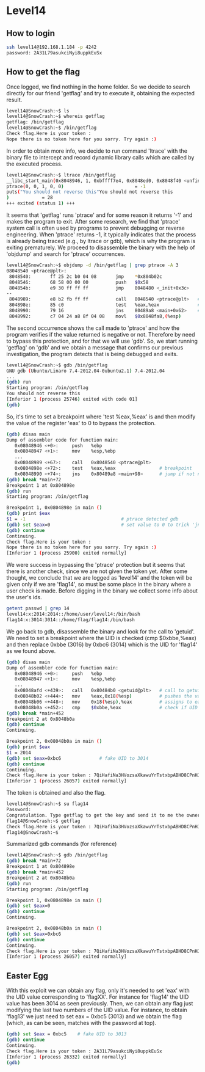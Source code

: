 # Level14

## How to login

```bash
ssh level14@192.168.1.184 -p 4242
password: 2A31L79asukciNyi8uppkEuSx
```

## How to get the flag

Once logged, we find nothing in the home folder. So we decide to search directly for our friend 'getflag' and try to execute it, obtaining the expected result.
```bash
level14@SnowCrash:~$ ls
level14@SnowCrash:~$ whereis getflag
getflag: /bin/getflag
level14@SnowCrash:~$ /bin/getflag
Check flag.Here is your token : 
Nope there is no token here for you sorry. Try again :)
```

In order to obtain more info, we decide to run command 'ltrace' with the binary file to intercept and record dynamic library calls which are called by the executed process.
```bash
level14@SnowCrash:~$ ltrace /bin/getflag
__libc_start_main(0x8048946, 1, 0xbffff7e4, 0x8048ed0, 0x8048f40 <unfinished ...>
ptrace(0, 0, 1, 0, 0)                          = -1
puts("You should not reverse this"You should not reverse this
)            = 28
+++ exited (status 1) +++
```

It seems that 'getflag' runs 'ptrace' and for some reason it returns '-1' and makes the program to exit. After some research, we find that 'ptrace' system call is often used by programs to prevent debugging or reverse engineering. When 'ptrace' returns -1, it typically indicates that the process is already being traced (e.g., by ltrace or gdb), which is why the program is exiting prematurely. We proceed to disassemble the binary with the help of 'objdump' and search for 'ptrace' occurrences.
```bash
level14@SnowCrash:~$ objdump -d /bin/getflag | grep ptrace -A 3
08048540 <ptrace@plt>:
 8048540:       ff 25 2c b0 04 08       jmp    *0x804b02c
 8048546:       68 58 00 00 00          push   $0x58
 804854b:       e9 30 ff ff ff          jmp    8048480 <_init+0x3c>
--
 8048989:       e8 b2 fb ff ff          call   8048540 <ptrace@plt>   # Call to ptrace   
 804898e:       85 c0                   test   %eax,%eax              # has ptrace returned -1 ?
 8048990:       79 16                   jns    80489a8 <main+0x62>    # if so, exit
 8048992:       c7 04 24 a8 8f 04 08    movl   $0x8048fa8,(%esp)
 ```

The second occurrence shows the call made to 'ptrace' and how the program verifies if the value returned is negative or not. Therefore by need to bypass this protection, and for that we will use 'gdb'. So, we start running 'getflag' on 'gdb' and we obtain a message that confirms our previous investigation, the program detects that is being debugged and exits.
```bash
level14@SnowCrash:~$ gdb /bin/getflag
GNU gdb (Ubuntu/Linaro 7.4-2012.04-0ubuntu2.1) 7.4-2012.04
...
(gdb) run
Starting program: /bin/getflag 
You should not reverse this
[Inferior 1 (process 25746) exited with code 01]
(gdb) 
 ```

So, it's time to set a breakpoint where 'test %eax,%eax' is and then modify the value of the register 'eax' to 0 to bypass the protection.
```bash
(gdb) disas main
Dump of assembler code for function main:
   0x08048946 <+0>:     push   %ebp
   0x08048947 <+1>:     mov    %esp,%ebp
   ...
   0x08048989 <+67>:    call   0x8048540 <ptrace@plt>
   0x0804898e <+72>:    test   %eax,%eax                # breakpoint
   0x08048990 <+74>:    jns    0x80489a8 <main+98>      # jump if not negative
(gdb) break *main+72
Breakpoint 1 at 0x804898e
(gdb) run
Starting program: /bin/getflag 

Breakpoint 1, 0x0804898e in main ()
(gdb) print $eax
$1 = -1                                   # ptrace detected gdb
(gdb) set $eax=0                          # set value to 0 to trick 'jns'
(gdb) continue
Continuing.
Check flag.Here is your token : 
Nope there is no token here for you sorry. Try again :)
[Inferior 1 (process 25900) exited normally]
```

We were success in bypassing the 'ptrace' protection but it seems that there is another check, since we are not given the token yet. After some thought, we conclude that we are logged as 'level14' and the token will be given only if we are 'flag14', so must be some place in the binary where a user check is made. Before digging in the binary we collect some info about the user's ids.
```bash
getent passwd | grep 14
level14:x:2014:2014::/home/user/level14:/bin/bash
flag14:x:3014:3014::/home/flag/flag14:/bin/bash
```

We go back to gdb, disassemble the binary and look for the call to 'getuid'. We need to set a breakpoint where the UID is checked (cmp $0xbbe,%eax) and then replace 0xbbe (3016) by 0xbc6 (3014) which is the UID for 'flag14' as we found above.
```bash
(gdb) disas main
Dump of assembler code for function main:
   0x08048946 <+0>:     push   %ebp
   0x08048947 <+1>:     mov    %esp,%ebp
   ...
   0x08048afd <+439>:   call   0x80484b0 <getuid@plt>   # call to getuid, returns UID in eax register (2014 - level14)
   0x08048b02 <+444>:   mov    %eax,0x18(%esp)          # pushes the value of eax to the stack pointer
   0x08048b06 <+448>:   mov    0x18(%esp),%eax          # assigns to eax the content of the stack pointer
   0x08048b0a <+452>:   cmp    $0xbbe,%eax              # check if UID is 0xbbe (3006) - breakpoint
(gdb) break *main+452
Breakpoint 2 at 0x8048b0a
(gdb) continue
Continuing.

Breakpoint 2, 0x08048b0a in main ()
(gdb) print $eax
$1 = 2014
(gdb) set $eax=0xbc6              # fake UID to 3014
(gdb) continue
Continuing.
Check flag.Here is your token : 7QiHafiNa3HVozsaXkawuYrTstxbpABHD8CPnHJ
[Inferior 1 (process 26057) exited normally]
```

The token is obtained and also the flag.
```bash
level14@SnowCrash:~$ su flag14
Password: 
Congratulation. Type getflag to get the key and send it to me the owner of this livecd :)
flag14@SnowCrash:~$ getflag
Check flag.Here is your token : 7QiHafiNa3HVozsaXkawuYrTstxbpABHD8CPnHJ
flag14@SnowCrash:~$
```

Summarized gdb commands (for reference)
```bash
level14@SnowCrash:~$ gdb /bin/getflag
(gdb) break *main+72
Breakpoint 1 at 0x804898e
(gdb) break *main+452
Breakpoint 2 at 0x8048b0a
(gdb) run
Starting program: /bin/getflag 

Breakpoint 1, 0x0804898e in main ()
(gdb) set $eax=0 
(gdb) continue
Continuing.

Breakpoint 2, 0x08048b0a in main ()
(gdb) set $eax=0xbc6
(gdb) continue
Continuing.
Check flag.Here is your token : 7QiHafiNa3HVozsaXkawuYrTstxbpABHD8CPnHJ
[Inferior 1 (process 26057) exited normally]
```

## Easter Egg

With this exploit we can obtain any flag, only it's needed to set 'eax' with the UID value corresponding to 'flagXX'. For instance for 'flag14' the UID value has been 3014 as seen previously. Then, we can obtain any flag just modifying the last two numbers of the UID value. For instance, to obtain 'flag13' we just need to set eax = 0xbc5 (3013) and we obtain the flag (which, as can be seen, matches with the password at top).
```bash
(gdb) set $eax = 0xbc5    # fake UID to 3013
(gdb) continue
Continuing.
Check flag.Here is your token : 2A31L79asukciNyi8uppkEuSx
[Inferior 1 (process 26332) exited normally]
(gdb) 
```